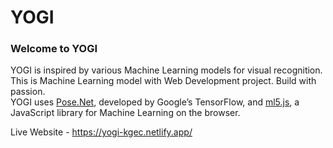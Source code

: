 # YOGI

### Welcome to YOGI
YOGI is inspired by various Machine Learning models for visual recognition. This is Machine Learning model with Web Development project. Build with passion. <br>YOGI uses <a href="https://www.tensorflow.org/lite/models/pose_estimation/overview" target="_blank">Pose.Net</a>, developed by Google’s TensorFlow, and <a href="https://ml5js.org/" target="_blank">ml5.js</a>, a JavaScript library for Machine Learning on the browser.


Live Website - https://yogi-kgec.netlify.app/

